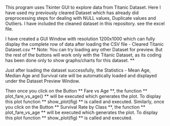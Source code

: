 This program uses Tkinter GUI to explore data from Titanic Dataset. 
Here I have used my previously cleared Dataset which has already did preprocessing steps for dealing with NULL values, Duplicate values and Outliers. I have included the cleaned dataset in this repository. see the excel file.

I have created a GUI Window with resolution 1200x1000 which can fully display the complete row of data after loading the CSV file - Cleared Titanic Dataset.csv
**
Note: You can try loading any other Dataset for preview. But the rest of the buttons will work only with the Titanic Dataset, as its coding has been done only to show graphs/charts for this dataset.
**

Just after loading the dataset successfully, the Statistics - Mean Age, Median Age and Survival rate will be automatically loaded and displayed under the Dataset Preview Window.

Then once you click on the Button ** Fare vs Age **, the function ** plot_fare_vs_age() ** will be executed which generates the plot. To display this plot function ** show_plot(fig) ** is called and executed.
Similarly, once you click on the Button ** Survival Rate by Class **, the function ** plot_fare_vs_age ** will be executed which generates the plot. To display this plot function ** show_plot(fig) ** is called and executed.
